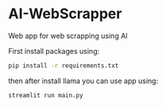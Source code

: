 # AI-WebScrapper
Web app for web scrapping using AI

First install packages using:
```bash
pip install -r requirements.txt
```

then after install llama you can use app using:
```bash
streamlit run main.py
```